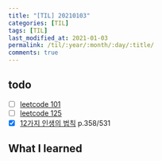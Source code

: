 ```yaml
---
title: "[TIL] 20210103"
categories: [TIL]
tags: [TIL]
last_modified_at: 2021-01-03
permalink: /til/:year/:month/:day/:title/
comments: true
---
```


## todo

- [ ] [leetcode 101](https://leetcode.com/problems/symmetric-tree/)
- [ ] [leetcode 125](https://leetcode.com/problems/valid-palindrome/)
- [x] [12가지 인생의 법칙]() p.358/531

## What I learned
